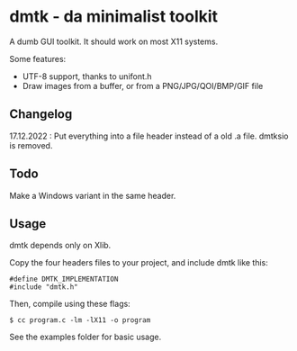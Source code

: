 # dmtk - da minimalist toolkit

A dumb GUI toolkit.
It should work on most X11 systems.

Some features:

- UTF-8 support, thanks to unifont.h
- Draw images from a buffer, or from a PNG/JPG/QOI/BMP/GIF file

## Changelog

17.12.2022 :
Put everything into a file header instead of a old .a file.
dmtksio is removed.

## Todo

Make a Windows variant in the same header.

## Usage

dmtk depends only on Xlib.

Copy the four headers files to your project, and include dmtk like this:

```
#define DMTK_IMPLEMENTATION
#include "dmtk.h"
```

Then, compile using these flags:

```
$ cc program.c -lm -lX11 -o program
```

See the examples folder for basic usage.

